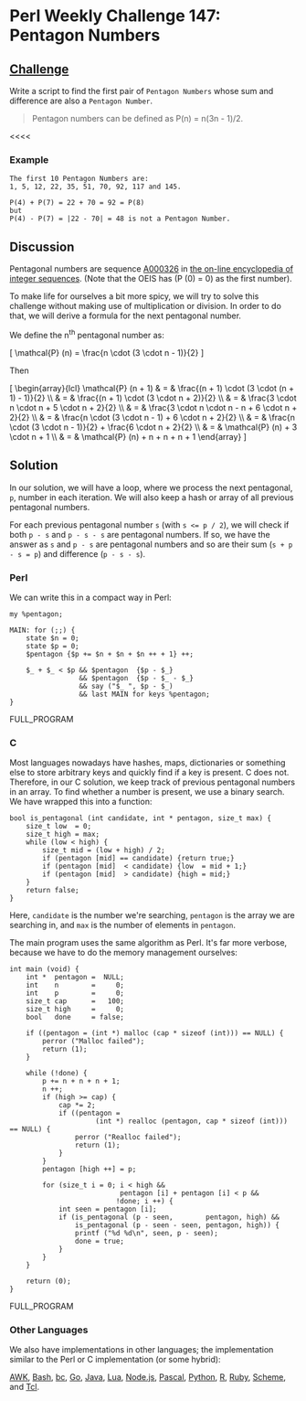 # Perl Weekly Challenge 147: Pentagon Numbers

## [Challenge][task2]
>>>>
Write a script to find the first pair of `Pentagon Numbers` whose sum and difference are also a `Pentagon Number`.

<blockquote>
Pentagon numbers can be defined as P(n) = n(3n - 1)/2.

</blockquote>
<<<<

### Example

~~~~
The first 10 Pentagon Numbers are:
1, 5, 12, 22, 35, 51, 70, 92, 117 and 145.

P(4) + P(7) = 22 + 70 = 92 = P(8)
but
P(4) - P(7) = |22 - 70| = 48 is not a Pentagon Number.
~~~~

[task2]: https://theweeklychallenge.org/blog/perl-weekly-challenge-147/#TASK2


## Discussion

Pentagonal numbers are sequence [A000326](#oeis) 
in [the on-line encyclopedia of integer sequences](https://oeis.org).
(Note that the OEIS has \(P (0) = 0\) as the first number).

To make life for ourselves a bit more spicy, we will try to solve this
challenge without making use of multiplication or division. In order to
do that, we will derive a formula for the next pentagonal number.

We define the n<sup>th</sup> pentagonal number as:

\[
    \mathcal{P} (n) = \frac{n \cdot (3 \cdot n - 1)}{2}
\] 

Then

\[
    \begin{array}{lcl}
       \mathcal{P} (n + 1)
       & = &   \frac{(n + 1) \cdot (3 \cdot (n + 1) - 1)}{2}                \\\\
       & = &   \frac{(n + 1) \cdot (3 \cdot n + 2)}{2}                      \\\\
       & = &   \frac{3 \cdot n \cdot n + 5 \cdot n + 2}{2}                  \\\\
       & = &   \frac{3 \cdot n \cdot n - n + 6 \cdot n + 2}{2}              \\\\
       & = &   \frac{n \cdot (3 \cdot n - 1) + 6 \cdot n + 2}{2}            \\\\
       & = &   \frac{n \cdot (3 \cdot n - 1)}{2} + \frac{6 \cdot n + 2}{2}  \\\\
       & = &   \mathcal{P} (n) + 3 \cdot n + 1                              \\\\
       & = &   \mathcal{P} (n) + n + n + n + 1
    \end{array}
\]

## Solution

In our solution, we will have a loop, where we process the next pentagonal,
`p`, number in each iteration. We will also keep a hash or array of all
previous pentagonal numbers.

For each previous pentagonal number `s` (with `s <= p / 2`),
we will check if both
`p - s` and `p - s - s` are pentagonal numbers. If so, we have the answer
as `s` and `p - s` are pentagonal numbers and so are their sum
(`s + p - s = p`) and difference (`p - s - s`). 

### Perl

We can write this in a compact way in Perl:

~~~~
my %pentagon;

MAIN: for (;;) {
    state $n = 0;
    state $p = 0;
    $pentagon {$p += $n + $n + $n ++ + 1} ++;

    $_ + $_ < $p && $pentagon  {$p - $_}
                 && $pentagon  {$p - $_ - $_}
                 && say ("$_ ", $p - $_)
                 && last MAIN for keys %pentagon;
}
~~~~

FULL_PROGRAM

### C

Most languages nowadays have hashes, maps, dictionaries or something
else to store arbitrary keys and quickly find if a key is present.
C does not. Therefore, in our C solution, we keep track of previous
pentagonal numbers in an array. To find whether a number is present,
we use a binary search. We have wrapped this into a function:

~~~~
bool is_pentagonal (int candidate, int * pentagon, size_t max) {
    size_t low  = 0;
    size_t high = max;
    while (low < high) {
        size_t mid = (low + high) / 2;
        if (pentagon [mid] == candidate) {return true;}
        if (pentagon [mid]  < candidate) {low  = mid + 1;}
        if (pentagon [mid]  > candidate) {high = mid;}
    }
    return false;
}
~~~~

Here, `candidate` is the number we're searching, `pentagon` is the array
we are searching in, and `max` is the number of elements in `pentagon`.

The main program uses the same algorithm as Perl. It's far more verbose,
because we have to do the memory management ourselves:

~~~~
int main (void) {
    int *  pentagon =  NULL;
    int    n        =     0;
    int    p        =     0;
    size_t cap      =   100;
    size_t high     =     0;
    bool   done     = false;

    if ((pentagon = (int *) malloc (cap * sizeof (int))) == NULL) {
        perror ("Malloc failed");
        return (1);
    }

    while (!done) {
        p += n + n + n + 1;
        n ++;
        if (high >= cap) {
            cap *= 2;
            if ((pentagon =
                     (int *) realloc (pentagon, cap * sizeof (int))) == NULL) {
                perror ("Realloc failed");
                return (1);
            }
        }
        pentagon [high ++] = p;

        for (size_t i = 0; i < high &&
                           pentagon [i] + pentagon [i] < p &&
                          !done; i ++) {
            int seen = pentagon [i];
            if (is_pentagonal (p - seen,        pentagon, high) &&
                is_pentagonal (p - seen - seen, pentagon, high)) {
                printf ("%d %d\n", seen, p - seen);
                done = true;
            }
        }
    }

    return (0);
}
~~~~

FULL_PROGRAM

### Other Languages

We also have implementations in other languages; the implementation 
similar to the Perl or C implementation (or some hybrid):

[AWK](#github),
[Bash](#github),
[bc](#github),
[Go](#github),
[Java](#github),
[Lua](#github),
[Node.js](#github),
[Pascal](#github),
[Python](#github),
[R](#github),
[Ruby](#github),
[Scheme](#github), and
[Tcl](#github).
